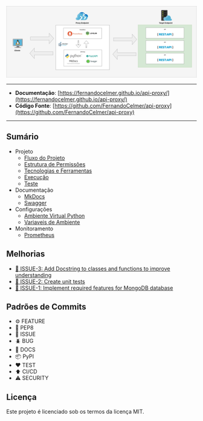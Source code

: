 ![](/docs/nav/project/api-proxy.jpg)

---

- **Documentação**: [https://fernandocelmer.github.io/api-proxy/](https://fernandocelmer.github.io/api-proxy/)
- **Código Fonte**: [https://github.com/FernandoCelmer/api-proxy](https://github.com/FernandoCelmer/api-proxy)

---

## Sumário

- Projeto
    - [Fluxo do Projeto](https://fernandocelmer.github.io/api-proxy/nav/project/flow/)
    - [Estrutura de Permissões](https://fernandocelmer.github.io/api-proxy/nav/project/permissions-structure/)
    - [Tecnologias e Ferramentas](https://fernandocelmer.github.io/api-proxy/nav/project/technologies/)
    - [Execução](https://fernandocelmer.github.io/api-proxy/nav/project/execution/)
    - [Teste](https://fernandocelmer.github.io/api-proxy/nav/project/test/)
- Documentação
    - [MkDocs](https://fernandocelmer.github.io/api-proxy/nav/documentation/mkdocs/)
    - [Swagger](https://fernandocelmer.github.io/api-proxy/nav/documentation/swagger/)
- Configurações
    - [Ambiente Virtual Python](https://fernandocelmer.github.io/api-proxy/nav/settings/python-virtual-environment/)
    - [Variaveis de Ambiente](https://fernandocelmer.github.io/api-proxy/nav/settings/environment-variables/)
- Monitoramento
    - [Prometheus](https://fernandocelmer.github.io/api-proxy/nav/monitoring/prometheus/)

## Melhorias

- [📌 ISSUE-3: Add Docstring to classes and functions to improve understanding](https://github.com/FernandoCelmer/api-proxy/issues/3)
- [📌 ISSUE-2: Create unit tests](https://github.com/FernandoCelmer/api-proxy/issues/2)
- [📌 ISSUE-1: Implement required features for MongoDB database](https://github.com/FernandoCelmer/api-proxy/issues/1)

## Padrões de Commits

- ⚙️ FEATURE
- 📝 PEP8
- 📌 ISSUE
- 🪲 BUG
- 📘 DOCS
- 📦 PyPI
- ❤️️ TEST
- ⬆️ CI/CD
- ⚠️ SECURITY

## Licença

Este projeto é licenciado sob os termos da licença MIT.

